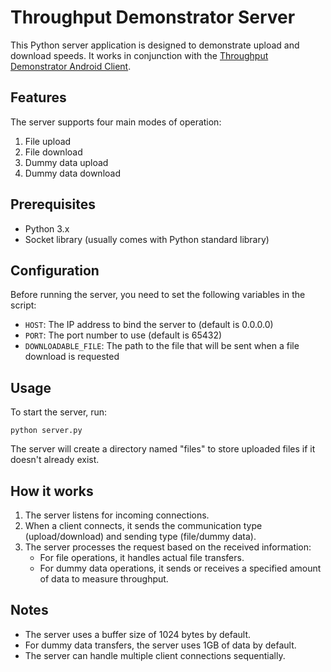# Throughput Demonstrator Server

This Python server application is designed to demonstrate upload and download speeds. It works in conjunction with the [Throughput Demonstrator Android Client](https://github.com/leonxs2001/ThroughputDeomstratorAndroidClient).

## Features

The server supports four main modes of operation:
1. File upload
2. File download
3. Dummy data upload
4. Dummy data download

## Prerequisites

- Python 3.x
- Socket library (usually comes with Python standard library)

## Configuration

Before running the server, you need to set the following variables in the script:

- `HOST`: The IP address to bind the server to (default is 0.0.0.0)
- `PORT`: The port number to use (default is 65432)
- `DOWNLOADABLE_FILE`: The path to the file that will be sent when a file download is requested

## Usage

To start the server, run:
```ssh
python server.py
```
The server will create a directory named "files" to store uploaded files if it doesn't already exist.

## How it works

1. The server listens for incoming connections.
2. When a client connects, it sends the communication type (upload/download) and sending type (file/dummy data).
3. The server processes the request based on the received information:
   - For file operations, it handles actual file transfers.
   - For dummy data operations, it sends or receives a specified amount of data to measure throughput.

## Notes

- The server uses a buffer size of 1024 bytes by default.
- For dummy data transfers, the server uses 1GB of data by default.
- The server can handle multiple client connections sequentially.
